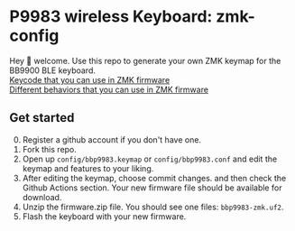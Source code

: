 # P9983 wireless Keyboard: zmk-config

Hey 👋 welcome. Use this repo to generate your own ZMK keymap for the BB9900 BLE keyboard.  
[Keycode that you can use in ZMK firmware](https://zmk.dev/docs/codes)  
[Different behaviors that you can use in ZMK firmware](https://zmk.dev/docs/behaviors)  
## Get started
0. Register a github account if you don't have one.
1. Fork this repo.  
2. Open up `config/bbp9983.keymap` or `config/bbp9983.conf` and edit the keymap and features to your liking.  
3. After editing the keymap, choose commit changes.
 and then check the Github Actions section.
 Your new firmware file should be available for download.
5. Unzip the firmware.zip file. You should see one files: `bbp9983-zmk.uf2`.  
6. Flash the keyboard with your new firmware.
